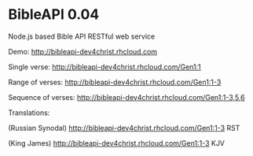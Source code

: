 BibleAPI 0.04
=========

Node.js based Bible API RESTful web service

Demo: http://bibleapi-dev4christ.rhcloud.com

Single verse: http://bibleapi-dev4christ.rhcloud.com/Gen1:1

Range of verses: http://bibleapi-dev4christ.rhcloud.com/Gen1:1-3

Sequence of verses: http://bibleapi-dev4christ.rhcloud.com/Gen1:1-3,5,6

Translations:

(Russian Synodal) http://bibleapi-dev4christ.rhcloud.com/Gen1:1-3 RST

(King James) http://bibleapi-dev4christ.rhcloud.com/Gen1:1-3 KJV
